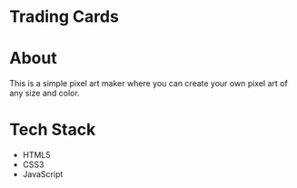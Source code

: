 # Trading Cards

# About 
This is a simple pixel art maker where you can create your own pixel art of any size and color. 

# Tech Stack

  - HTML5
  - CSS3
  - JavaScript
